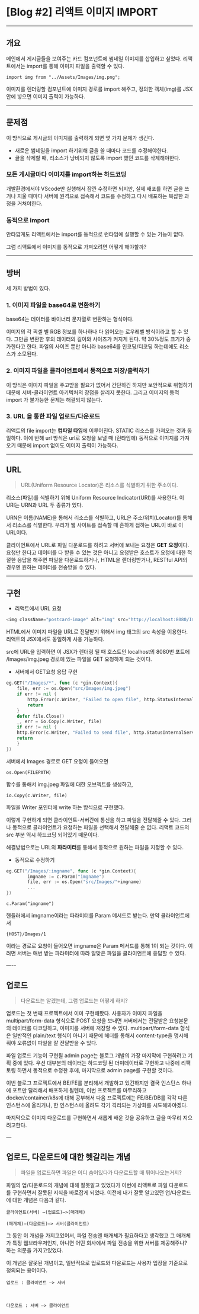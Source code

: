 # [Blog #2] 리액트 이미지 IMPORT

---

## 개요

메인에서 게시글들을 보여주는 카드 컴포넌트에 썸네일 이미지를 삽입하고 싶었다. 리액트에서는 import를 통해 이미지 파일을 출력할 수 있다.

```JS
import img from "../Assets/Images/img.png";
```

이미지를 렌더링할 컴포넌트에 이미지 경로를 import 해주고, 정의한 객체(img)를 JSX 안에 넣으면 이미지 출력이 가능하다.

---

## 문제점

이 방식으로 게시글의 이미지를 출력하게 되면 몇 가지 문제가 생긴다.

* 새로운 썸네일을 import 하기위해 글을 쓸 때마다 코드를 수정해야한다.
* 글을 삭제할 때, 리소스가 낭비되지 않도록 import 했던 코드를 삭제해야한다.

### 모든 게시글마다 이미지를 import하는 하드코딩

개발환경에서야 VScode만 실행해서 잠깐 수정하면 되지만, 실제 배포를 하면 글을 쓰거나 지울 때마다 서버에 원격으로 접속해서 코드를 수정하고 다시 배포하는 복잡한 과정을 거쳐야한다.

### 동적으로 import

안타깝게도 리액트에서는 import를 동적으로 런타임에 실행할 수 있는 기능이 없다.

그럼 리액트에서 이미지를 동적으로 가져오려면 어떻게 해야할까?

---

## 방버

세 가지 방법이 있다.

### 1. 이미지 파일을 base64로 변환하기 

base64는 데이터를 바이너리 문자열로 변환하는 형식이다.

이미지의 각 픽셀 별 RGB 정보를 하나하나 다 읽어오는 로우레벨 방식이라고 할 수 있다. 그만큼 변환한 후의 데이터의 길이와 사이즈가 커지게 된다. 약 30%정도 크기가 증가한다고 한다. 파일의 사이즈 뿐만 아니라 base64를 인코딩/디코딩 하는데에도 리소스가 소모된다.

### 2. 이미지 파일을 클라이언트에서 동적으로 저장/출력하기 

이 방식은 이미지 파일을 주고받을 필요가 없어서 간단하긴 하지만 보안적으로 위험하기 때문에 서버-클라이언트 아키텍처의 장점을 살리지 못한다. 그리고 이미지의 동적 import 가 불가능한 문제는 해결되지 않는다.

### 3. **URL 을 통한 파일 업로드/다운로드**

리액트의 file import는 **컴파일 타임**에 이루어진다. STATIC 리소스를 가져오는 것과 동일하다. 이에 반해 url 방식은 url로 요청을 보낼 때 (런타임에) 동적으로 이미지를 가져오기 때문에 import 없이도 이미지 출력이 가능하다.

---

## URL

> URL(Uniform Resource Locator)은 리소스를 식별하기 위한 주소이다.

리소스(파일)를 식별하기 위해 Uniform Resource Indicator(URI)를 사용한다. 이 URI는 URN과 URL 두 종류가 있다.

URN은 이름(NAME)을 통해서 리소스를 식별하고, URL은 주소/위치(Locator)를 통해서 리소스를 식별한다. 우리가 웹 사이트를 접속할 때 흔하게 접하는 URL이 바로 이 URL이다.

클라이언트에서 URL로 파일 다운로드를 하려고 서버에 보내는 요청은 **GET 요청**이다. 요청만 한다고 데이터를 다 받을 수 있는 것은 아니고 요청받은 호스트가 요청에 대한 적절한 응답을 해주면 파일을 다운로드하거나, HTML을 렌더링받거나, RESTful API의 경우엔 원하는 데이터를 전송받을 수 있다.

---

## 구현

* 리액트에서 URL 요청
```js
<img className="postcard-image" alt="img" src="http://localhost:8080/Images/img.jpeg"/>
```

HTML에서 이미지 파일을 URL로 전달받기 위해서 img 태그의 src 속성을 이용한다. 리액트의 JSX에서도 동일하게 사용 가능하다.

src에 URL을 입력하면 이 JSX가 렌더링 될 때 호스트인 localhost의 8080번 포트에 /Images/img.jpeg 경로에 있는 파일을 GET 요청하게 되는 것이다.


* 서버에서 GET요청 응답 구현
```go
eg.GET("/Images/*", func (c *gin.Context){
    file, err := os.Open("src/Images/img.jpeg")
    if err != nil {
        http.Error(c.Writer, "Failed to open file", http.StatusInternalServerError)
        return
    }
    defer file.Close()
    _, err = io.Copy(c.Writer, file)
    if err != nil {
    http.Error(c.Writer, "Failed to send file", http.StatusInternalServerError)
    return
    }
})
```

서버에서 Images 경로로 GET 요청이 들어오면 

    os.Open(FILEPATH)
    
함수를 통해서 img.jpeg 파일에 대한 오브젝트를 생성하고, 

    io.Copy(c.Writer, file)

파일을 Writer 포인터에 write 하는 방식으로 구현했다.

이렇게 구현하게 되면 클라이언트-서버간에 통신을 하고 파일을 전달해줄 수 있다. 그러나 동적으로 클라이언트가 요청하는 파일을 선택해서 전달해줄 순 없다. 리액트 코드의 src 부분 역시 하드코딩 되어있기 때문이다.

해결방법으로는 URL의 **파라미터**를 통해서 동적으로 원하는 파일을 지정할 수 있다.

* 동적으로 수정하기
```go
eg.GET("/Images/:imgname", func (c *gin.Context){
        imgname := c.Param("imgname")
        file, err := os.Open("src/Images/"+imgname)
        ...
})
```

    c.Param("imgname")

핸들러에서 imgname이라는 파라미터를 Param 메서드로 받는다. 만약 클라이언트에서

    {HOST}/Images/1

이라는 경로로 요청이 들어오면 imgname은 Param 메서드를 통해 1이 되는 것이다. 이러면 서버는 매번 받는 파라미터에 따라 알맞은 파일을 클라이언트에 응답할 수 있다.

—--

## 업로드

> 다운로드는 알겠는데, 그럼 업로드는 어떻게 하지?

업로드는 첫 번째 프로젝트에서 이미 구현해봤다. 사용자가 이미지 파일을 multipart/form-data 형식으로 POST 요청을 보내면 서버에서는 전달받은 요청본문의 데이터를 디코딩하고, 이미지를 서버에 저장할 수 있다. 
multipart/form-data 형식은 일반적인 plain/text 형식이 아니기 때문에 헤더를 통해서 content-type을 명시해줘야 오류없이 파일을 잘 전달받을 수 있다. 

파일 업로드 기능이 구현될 admin page는 블로그 개발의 가장 마지막에 구현하려고 기획 중에 있다. 우선 대부분의 데이터는 하드코딩 된 더미데이터로 구현하고 나중에 리팩토링 하면서 동적으로 수정한 후에, 마지막으로 admin page를 구현할 것이다.

이번 블로그 프로젝트에서 BE/FE를 분리해서 개발하고 있긴하지만 결국 인스턴스 하나에 포트만 달리해서 배포하게 될텐데, 이번 프로젝트를 마무리하고 docker/container/k8s에 대해 공부해서 다음 프로젝트에는 FE/BE/DB를 각각 다른 인스턴스에 올리거나, 한 인스턴스에 올려도 각기 격리되는 가상화를 시도해봐야겠다.

마지막으로 이미지 다운로드를 구현하면서 새롭게 배운 것을 공유하고 글을 마무리 지으려고한다.

—

## 업로드, 다운로드에 대한 헷갈리는 개념

> 파일을 업로드하면 파일은 어디 숨어있다가 다운로드할 때 튀어나오는거지?

파일의 업/다운로드의 개념에 대해 잘못알고 있었다가 이번에 리액트로 파일 다운로드를 구현하면서 잘못된 지식을 바로잡게 되었다. 이전에 내가 잘못 알고있던 업/다운로드에 대한 개념은 다음과 같다.

    클라이언트(서버) —(업로드)—>(매개체)

> 
      
    (매개체)—(다운로드)—> 서버(클라이언트)

그 동안 이 개념을 가지고있어서, 파일 전송엔 매개체가 필요하다고 생각했고 그 매개체가 특정 웹브라우저인지, 아니면 어떤 회사에서 파일 전송을 위한 서버를 제공해주나? 하는 의문을 가지고있었다.

이 개념은 잘못된 개념이고, 일반적으로 업로드와 다운로드는 사용자 입장을 기준으로 정의되는 용어이다.

    업로드 : 클라이언트 —> 서버
<br>

    다운로드 : 서버 —> 클라이언트